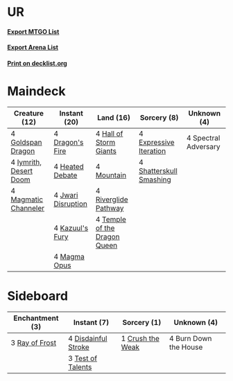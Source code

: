 # UR

#### [Export MTGO List](../collection/UR/UR.txt)
#### [Export Arena List](../collection/UR/UR_arena.txt)
#### [Print on decklist.org](http://decklist.org/?deckmain=4%09Dragon's%20Fire%0A4%09Expressive%20Iteration%0A4%09Goldspan%20Dragon%0A4%09Hall%20of%20Storm%20Giants%0A4%09Heated%20Debate%0A4%09Iymrith,%20Desert%20Doom%0A4%09Jwari%20Disruption%0A4%09Kazuul's%20Fury%0A4%09Magma%20Opus%0A4%09Magmatic%20Channeler%0A4%09Mountain%0A4%09Riverglide%20Pathway%0A4%09Shatterskull%20Smashing%0A4%09Spectral%20Adversary%0A4%09Temple%20of%20the%20Dragon%20Queen&deckside=4%09Burn%20Down%20the%20House%0A1%09Crush%20the%20Weak%0A4%09Disdainful%20Stroke%0A3%09Ray%20of%20Frost%0A3%09Test%20of%20Talents)
# Maindeck

|                                          Creature (12)                                          |                                        Instant (20)                                         |                                               Land (16)                                               |                                           Sorcery (8)                                            |    Unknown (4)     |
|-------------------------------------------------------------------------------------------------|---------------------------------------------------------------------------------------------|-------------------------------------------------------------------------------------------------------|--------------------------------------------------------------------------------------------------|--------------------|
|4 [Goldspan Dragon](http://gatherer.wizards.com/Pages/Card/Details.aspx?multiverseid=503751)     |4 [Dragon's Fire](http://gatherer.wizards.com/Pages/Card/Details.aspx?multiverseid=527426)   |4 [Hall of Storm Giants](http://gatherer.wizards.com/Pages/Card/Details.aspx?multiverseid=527544)      |4 [Expressive Iteration](http://gatherer.wizards.com/Pages/Card/Details.aspx?multiverseid=513678) |4 Spectral Adversary|
|4 [Iymrith, Desert Doom](http://gatherer.wizards.com/Pages/Card/Details.aspx?multiverseid=527349)|4 [Heated Debate](http://gatherer.wizards.com/Pages/Card/Details.aspx?multiverseid=513583)   |4 [Mountain](http://gatherer.wizards.com/Pages/Card/Details.aspx?multiverseid=439859)                  |4 [Shatterskull Smashing](http://gatherer.wizards.com/Pages/Card/Details.aspx?multiverseid=491802)|                    |
|4 [Magmatic Channeler](http://gatherer.wizards.com/Pages/Card/Details.aspx?multiverseid=491789)  |4 [Jwari Disruption](http://gatherer.wizards.com/Pages/Card/Details.aspx?multiverseid=491693)|4 [Riverglide Pathway](http://gatherer.wizards.com/Pages/Card/Details.aspx?multiverseid=491920)        |                                                                                                  |                    |
|                                                                                                 |4 [Kazuul's Fury](http://gatherer.wizards.com/Pages/Card/Details.aspx?multiverseid=491786)   |4 [Temple of the Dragon Queen](http://gatherer.wizards.com/Pages/Card/Details.aspx?multiverseid=527547)|                                                                                                  |                    |
|                                                                                                 |4 [Magma Opus](http://gatherer.wizards.com/Pages/Card/Details.aspx?multiverseid=513695)      |                                                                                                       |                                                                                                  |                    |


# Sideboard

|                                     Enchantment (3)                                     |                                         Instant (7)                                          |                                        Sorcery (1)                                        |     Unknown (4)     |
|-----------------------------------------------------------------------------------------|----------------------------------------------------------------------------------------------|-------------------------------------------------------------------------------------------|---------------------|
|3 [Ray of Frost](http://gatherer.wizards.com/Pages/Card/Details.aspx?multiverseid=527355)|4 [Disdainful Stroke](http://gatherer.wizards.com/Pages/Card/Details.aspx?multiverseid=420705)|1 [Crush the Weak](http://gatherer.wizards.com/Pages/Card/Details.aspx?multiverseid=503740)|4 Burn Down the House|
|                                                                                         |3 [Test of Talents](http://gatherer.wizards.com/Pages/Card/Details.aspx?multiverseid=513536)  |                                                                                           |                     |

